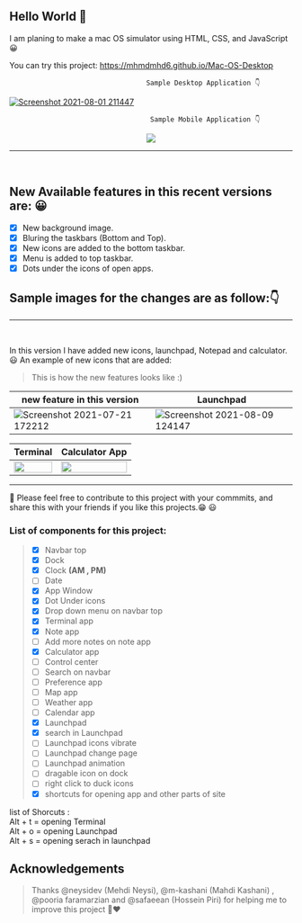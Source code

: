 ## Hello World 👋
I am planing to make a mac OS simulator using HTML, CSS, and JavaScript 😀

You can try this project:
https://mhmdmhd6.github.io/Mac-OS-Desktop

                                      Sample Desktop Application 👇
[![Screenshot 2021-08-01 211447](https://user-images.githubusercontent.com/79286306/127778858-f7a4ddf3-676e-4bf9-b934-bad51014c096.jpg)](https://mhmdmhd6.github.io/Mac-OS-Desktop/)



                                       Sample Mobile Application 👇
                                           
<p align="center">
  <img src="https://user-images.githubusercontent.com/79286306/126490693-326fa6dd-a431-461d-8e06-45c9d164b868.jpg">
</p>
                                      

<hr> <br>

## New Available features in this recent versions are: 😀

- [x] New background image.
- [x] Bluring the taskbars (Bottom and Top).
- [x] New icons are added to the bottom taskbar.
- [x] Menu is added to top taskbar.
- [x] Dots under the icons of open apps.

## Sample images for the changes are as follow:👇

<hr> <br>

In this version I have added new icons, launchpad, Notepad and calculator. 😃
An example of new icons that are added:
> This is how the new features looks like :)

|new feature in this version| Launchpad |
|------------|------------|
| ![Screenshot 2021-07-21 172212](https://user-images.githubusercontent.com/79286306/126491557-29f1c995-81c1-49a2-8942-07e6312630c9.jpg) | ![Screenshot 2021-08-09 124147](https://user-images.githubusercontent.com/79286306/128676847-d07d0017-8241-44e0-bb16-8c26425d6f5f.jpg) |




| Terminal | Calculator App  |
|------------|-----------------|
| <img src="https://user-images.githubusercontent.com/79286306/128681722-00bc96af-72e6-48c1-a69d-3faedfc6bf8d.jpg" width="100%"> | <img src="https://user-images.githubusercontent.com/79286306/128676997-516155f0-3e7e-487e-a353-719059f39dc0.jpg" width="100%"> |  

<hr>

📌 Please feel free to contribute to this project with your commmits, and share this with your friends if you like this projects.😁 😃

### List of components for this project:
> - [x] Navbar top
> - [x] Dock
> - [x] Clock **(AM , PM)**
> - [ ] Date
> - [x] App Window
> - [x] Dot Under icons
> - [x] Drop down menu on navbar top
> - [x] Terminal app
> - [x] Note app
> - [ ] Add more notes on note app
> - [x] Calculator app 
> - [ ] Control center   
> - [ ] Search on navbar 
> - [ ] Preference app     
> - [ ] Map app      
> - [ ] Weather app      
> - [ ] Calendar app      
> - [x] Launchpad      
> - [x] search in Launchpad      
> - [ ] Launchpad icons vibrate    
> - [ ] Launchpad change page 
> - [ ] Launchpad animation      
> - [ ] dragable icon on dock      
> - [ ] right click to duck icons
> - [x] shortcuts for opening app and other parts of site     


list of Shorcuts : <br>
Alt + t = opening Terminal  <br>
Alt + o = opening Launchpad <br>
Alt + s = opening serach in  launchpad <br>

<!-- ACKNOWLEDGEMENTS -->

## Acknowledgements

> Thanks @neysidev (Mehdi Neysi), @m-kashani (Mahdi Kashani) , @pooria faramarzian and @safaeean (Hossein Piri) for helping me to improve this project 🙏❤
